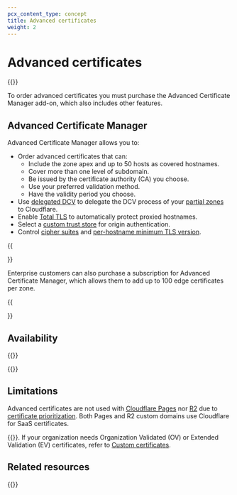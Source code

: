 ```yaml
---
pcx_content_type: concept
title: Advanced certificates
weight: 2
---
```


# Advanced certificates

{{<render file="_acm-definition.md">}}<br/>

To order advanced certificates you must purchase the Advanced Certificate Manager add-on, which also includes other features.

## Advanced Certificate Manager

Advanced Certificate Manager allows you to:

* Order advanced certificates that can:
  * Include the zone apex and up to 50 hosts as covered hostnames.
  * Cover more than one level of subdomain.
  * Be issued by the certificate authority (CA) you choose.
  * Use your preferred validation method.
  * Have the validity period you choose.
* Use [delegated DCV](/ssl/edge-certificates/changing-dcv-method/methods/delegated-dcv/) to delegate the DCV process of your [partial zones](/dns/zone-setups/partial-setup/) to Cloudflare.
* Enable [Total TLS](/ssl/edge-certificates/additional-options/total-tls/) to automatically protect proxied hostnames.
* Select a [custom trust store](/ssl/origin-configuration/custom-origin-trust-store/) for origin authentication.
* Control [cipher suites](/ssl/reference/cipher-suites/customize-cipher-suites/) and [per-hostname minimum TLS version](/ssl/edge-certificates/additional-options/minimum-tls/#per-hostname).

{{<Aside type="note">}}

Enterprise customers can also purchase a subscription for Advanced Certificate Manager, which allows them to add up to 100 edge certificates per zone.

{{</Aside>}}

## Availability

{{<feature-table id="ssl.advanced_certificates">}}

{{<render file="_non-contract-enablement.md" productFolder="fundamentals" >}}

## Limitations

Advanced certificates are not used with [Cloudflare Pages](/pages/) nor [R2](/r2/) due to [certificate prioritization](/ssl/reference/certificate-and-hostname-priority/). Both Pages and R2 custom domains use Cloudflare for SaaS certificates.

{{<render file="_validation-level-intro.md" withParameters="Advanced certificates">}}. If your organization needs Organization Validated (OV) or Extended Validation (EV) certificates, refer to [Custom certificates](/ssl/edge-certificates/custom-certificates/).
<br/>

## Related resources

{{<directory-listing>}}
